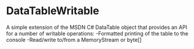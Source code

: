 # DataTableWritable

A simple extension of the MSDN C# DataTable object that provides an API for a number of writable operations:
	-Formatted printing of the table to the console
	-Read/write to/from a MemoryStream or byte[]

